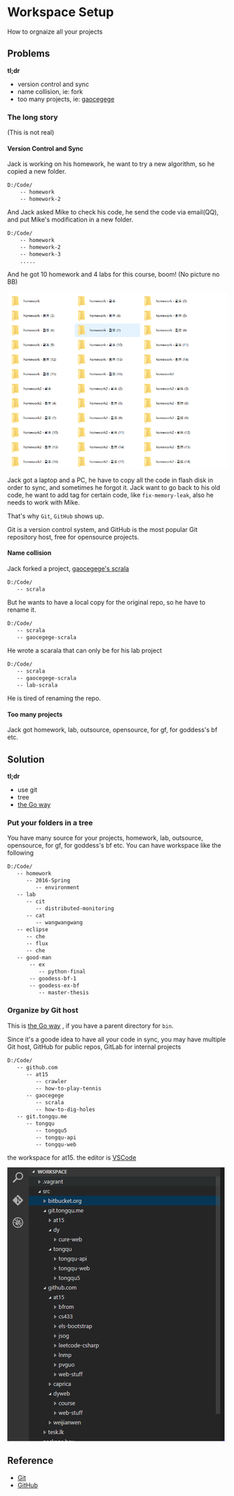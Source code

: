 # Workspace Setup

How to orgnaize all your projects

## Problems

**tl;dr**

- version control and sync
- name collision, ie: fork
- too many projects, ie: [gaocegege](https://github.com/gaocegege)

### The long story 

(This is not real)

#### Version Control and Sync

Jack is working on his homework, he want to try a new algorithm, so he copied a new folder.

````
D:/Code/
    -- homework
    -- homework-2
````

And Jack asked Mike to check his code, he send the code via email(QQ), and put Mike's modification in a new folder.

````
D:/Code/
    -- homework
    -- homework-2
    -- homework-3
    .....
````

And he got 10 homework and 4 labs for this course, boom! (No picture no BB)

![messy folders](images/mess-folders.PNG)

Jack got a laptop and a PC, he have to copy all the code in flash disk in order to sync, and sometimes he forgot it.
Jack want to go back to his old code, he want to add tag for certain code, like `fix-memory-leak`, also he needs to work with Mike.

That's why `Git`, `GitHub` shows up.

Git is a version control system, and GitHub is the most popular Git repository host, free for opensource projects. 

#### Name collision

Jack forked a project, [gaocegege's scrala](https://github.com/gaocegege/scrala)

````
D:/Code/
   -- scrala
````

But he wants to have a local copy for the original repo, so he have to rename it.

````
D:/Code/
   -- scrala
   -- gaocegege-scrala
````

He wrote a scarala that can only be for his lab project

````
D:/Code/
   -- scrala
   -- gaocegege-scrala
   -- lab-scrala
````

He is tired of renaming the repo.

#### Too many projects

Jack got  homework, lab, outsource, opensource, for gf, for goddess's bf etc. 

## Solution

**tl;dr**

- use git
- tree
- [the Go way](https://golang.org/doc/code.html)

### Put your folders in a tree

You have many source for your projects, homework, lab, outsource, opensource, for gf, for goddess's bf etc. You can have workspace like the following

````
D:/Code/
   -- homework
      -- 2016-Spring
         -- environment
   -- lab
      -- cit
         -- distributed-monitoring
      -- cat
         -- wangwangwang
   -- eclipse
      -- che
      -- flux
      -- che       
   -- good-man
       -- ex
          -- python-final
       -- goodess-bf-1
       -- goodess-ex-bf          
          -- master-thesis
````

### Organize by Git host

This is [the Go way](https://golang.org/doc/code.html) , if you have a parent directory for `bin`. 

Since it's a goode idea to have all your code in sync, you may have multiple Git host, GitHub for public repos, GitLab for internal projects

````
D:/Code/
   -- github.com
      -- at15
         -- crawler
         -- how-to-play-tennis
      -- gaocegege
         -- scrala
         -- how-to-dig-holes
   -- git.tongqu.me
      -- tongqu
         -- tongqu5
         -- tongqu-api
         -- tongqu-web
````

the workspace for at15. the editor is [VSCode](https://code.visualstudio.com/)

![at15-workspace](images/at15-workspace.PNG)

## Reference

- [Git](https://git-scm.com/)
- [GitHub](https://github.com)